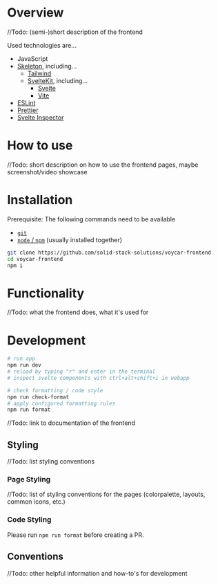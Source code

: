 # Overview
//Todo: (semi-)short description of the frontend

Used technologies are...
- JavaScript
- [Skeleton](https://www.skeleton.dev/), including...
    - [Tailwind](https://tailwindcss.com/)
    - [SvelteKit](https://kit.svelte.dev/), including...
        - [Svelte](https://svelte.dev/)
        - [Vite](https://vitejs.dev/)
- [ESLint](https://eslint.org/)
- [Prettier](https://prettier.io/)
- [Svelte Inspector](https://github.com/qutran/svelte-inspector)

# How to use
//Todo: short description on how to use the frontend pages, maybe screenshot/video showcase

# Installation
Prerequisite: The following commands need to be available
- [`git`](https://git-scm.com/)
- [`node` / `npm`](https://nodejs.org) (usually installed together)

```sh
git clone https://github.com/solid-stack-solutions/voycar-frontend
cd voycar-frontend
npm i
```

# Functionality
//Todo: what the frontend does, what it's used for

# Development
```sh
# run app
npm run dev
# reload by typing "r" and enter in the terminal
# inspect svelte components with ctrl+alt+shift+i in webapp

# check formatting / code style
npm run check-format
# apply configured formatting rules
npm run format
```
//Todo: link to documentation of the frontend

## Styling
//Todo: list styling conventions

### Page Styling
//Todo: list of styling conventions for the pages (colorpalette, layouts, common icons, etc.)

### Code Styling
Please run `npm run format` before creating a PR.

## Conventions
//Todo: other helpful information and how-to's for development
